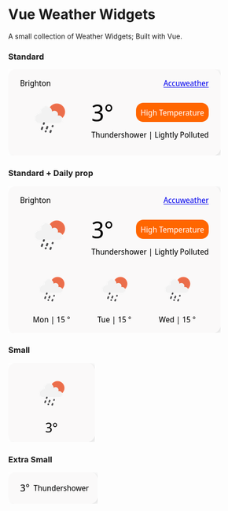 # Vue Weather Widgets

A small collection of Weather Widgets; Built with Vue.

### Standard

![Small](./public/standard.png)

### Standard + Daily prop

![Small](./public/standardplusdaily.png)

### Small

![Small](./public/small.png)

### Extra Small

![Small](./public/extrasmall.png)
